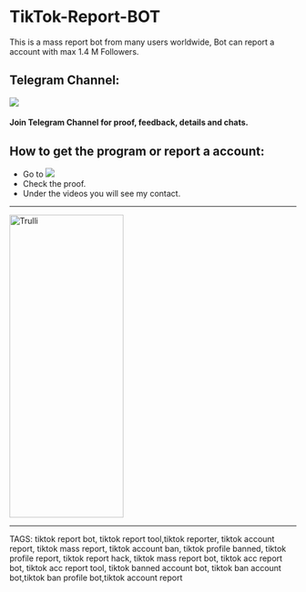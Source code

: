 # TikTok-Report-BOT
This is a mass report bot from many users worldwide, Bot can report a account with max 1.4 M Followers.

## Telegram Channel:
<a href="https://t.me/snspytiktokreport"><img src="https://img.shields.io/badge/Telegram-2CA5E0?style=for-the-badge&logo=telegram&logoColor=white"></a>
#### Join Telegram Channel for proof, feedback, details and chats.

## How to get the program or report a account:

- Go to <a href="https://t.me/snspytiktokreport"><img src="https://img.shields.io/badge/Telegram-2CA5E0?style=for-the-badge&logo=telegram&logoColor=white"></a>
- Check the proof.
- Under the videos you will see my contact.
<hr>
<img src="https://i.postimg.cc/pXDxPGbX/roters.jpg" alt="Trulli" width="200" height="532">
<hr>
TAGS: tiktok report bot, tiktok report tool,tiktok reporter, tiktok account report, tiktok mass report, tiktok account ban, tiktok profile banned, tiktok profile report, tiktok report hack, tiktok mass report bot, tiktok acc report bot, tiktok acc report tool, tiktok banned account bot, tiktok ban account bot,tiktok ban profile bot,tiktok account report
